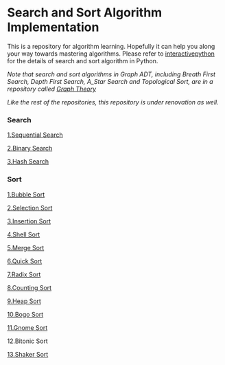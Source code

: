 # Search and Sort Algorithm Implementation

This is a repository for algorithm learning. Hopefully it can help you along your way towards mastering algorithms. Please refer to <a href=http://interactivepython.org/runestone/static/pythonds/index.html>interactivepython</a> for the details of search and sort algorithm in Python.

*Note that search and sort algorithms in Graph ADT, including Breath First Search, Depth First Search, A_Star Search and Topological Sort, are in a repository called <a href=https://github.com/je-suis-tm/graph-theory>Graph Theory</a>*

*Like the rest of the repositories, this repository is under renovation as well.*


### Search

<a href=https://github.com/je-suis-tm/search-and-sort/blob/master/sequential%20and%20binary%20search.py>1.Sequential Search</a>

<a href=https://github.com/je-suis-tm/search-and-sort/blob/master/sequential%20and%20binary%20search.py>2.Binary Search</a>

<a href=https://github.com/je-suis-tm/search-and-sort/blob/master/hash%20search.py>3.Hash Search</a>


### Sort

<a href=https://github.com/je-suis-tm/search-and-sort/blob/master/bubble%2C%20selection%20and%20insertion%20sort.py>1.Bubble Sort</a>

<a href=https://github.com/je-suis-tm/search-and-sort/blob/master/bubble%2C%20selection%20and%20insertion%20sort.py>2.Selection Sort</a>

<a href=https://github.com/je-suis-tm/search-and-sort/blob/master/bubble%2C%20selection%20and%20insertion%20sort.py>3.Insertion Sort</a>

<a href=https://github.com/je-suis-tm/search-and-sort/blob/master/shell%20sort.py>4.Shell Sort</a>

<a href=https://github.com/je-suis-tm/search-and-sort/blob/master/merge%20sort.py>5.Merge Sort</a>

<a href=https://github.com/je-suis-tm/search-and-sort/blob/master/quick%20sort.py>6.Quick Sort</a>

<a href=https://github.com/je-suis-tm/search-and-sort/blob/master/radix%20sort.py>7.Radix Sort</a>

<a href=https://github.com/je-suis-tm/search-and-sort/blob/master/counting%20sort.py>8.Counting Sort</a>

<a href=https://github.com/je-suis-tm/search-and-sort/blob/master/heap%20sort.py>9.Heap Sort</a>

<a href=https://github.com/je-suis-tm/search-and-sort/blob/master/bogo%20sort.py>10.Bogo Sort</a>

<a href=https://github.com/je-suis-tm/search-and-sort/blob/master/gnome%20sort.py>11.Gnome Sort</a>

12.Bitonic Sort

<a href=https://github.com/je-suis-tm/search-and-sort/blob/master/shaker%20sort.py>13.Shaker Sort</a>
